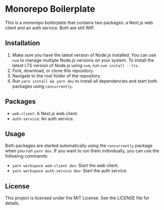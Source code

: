 # Monorepo Boilerplate

This is a monorepo boilerplate that contains two packages: a Next.js web client and an auth service. Both are still WIP.

## Installation

1. Make sure you have the latest version of Node.js installed. You can use `nvm` to manage multiple Node.js versions on your system. To install the latest LTS version of Node.js using `nvm`, run `nvm install --lts`.
2. Fork, download, or clone this repository.
3. Navigate to the root folder of the repository.
4. Run `yarn install && yarn dev` to install all dependencies and start both packages using `concurrently`.

## Packages

- `web-client`: A Next.js web client.
- `auth-service`: An auth service.

## Usage

Both packages are started automatically using the `concurrently` package when you run `yarn dev`. If you want to run them individually, you can use the following commands:

- `yarn workspace web-client dev`: Start the web client.
- `yarn workspace auth-service dev`: Start the auth service.

## License

This project is licensed under the MIT License. See the LICENSE file for details. 
